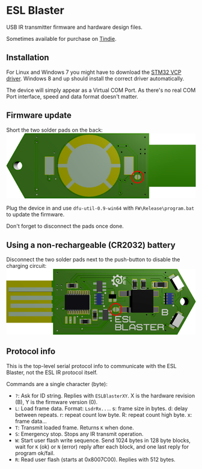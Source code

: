 # ESL Blaster

USB IR transmitter firmware and hardware design files.

Sometimes available for purchase on [Tindie](https://www.tindie.com/products/furrtek/esl-blaster).

## Installation

For Linux and Windows 7 you might have to download the [STM32 VCP driver](https://www.st.com/en/development-tools/stsw-stm32102.html). Windows 8 and up should install the correct driver automatically.

The device will simply appear as a Virtual COM Port. As there's no real COM Port interface, speed and data format doesn't matter.

## Firmware update

Short the two solder pads on the back:
![ESL Blaster bootloader pads](jp_boot.png)

Plug the device in and use `dfu-util-0.9-win64` with `FW\Release\program.bat` to update the firmware.

Don't forget to disconnect the pads once done.

## Using a non-rechargeable (CR2032) battery

Disconnect the two solder pads next to the push-button to disable the charging circuit:
![ESL Blaster charger pads](jp_charge.png)

## Protocol info

This is the top-level serial protocol info to communicate with the ESL Blaster, not the ESL IR protocol itself.

Commands are a single character (byte):
* `?`: Ask for ID string. Replies with `ESLBlasterXY`. X is the hardware revision (B), Y is the firmware version (0).
* `L`: Load frame data. Format: `LsdrRx...`. s: frame size in bytes. d: delay between repeats. r: repeat count low byte. R: repeat count high byte. x: frame data...
* `T`: Transmit loaded frame. Returns `K` when done.
* `S`: Emergency stop. Stops any IR transmit operation.
* `W`: Start user flash write sequence. Send 1024 bytes in 128 byte blocks, wait for `K` (ok) or `N` (error) reply after each block, and one last reply for program ok/fail.
* `R`: Read user flash (starts at 0x8007C00). Replies with 512 bytes.
